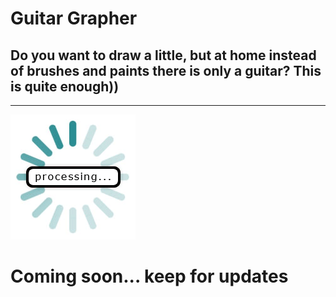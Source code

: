 # Guitar Grapher

## Do you want to draw a little, but at home instead of brushes and paints there is only a guitar? This is quite enough))
---
![](https://github.com/Andy666Fox/GuitarGrapher_v2/blob/master/readme_images/load.gif?raw=true?raw=true)
# Coming soon... keep for updates